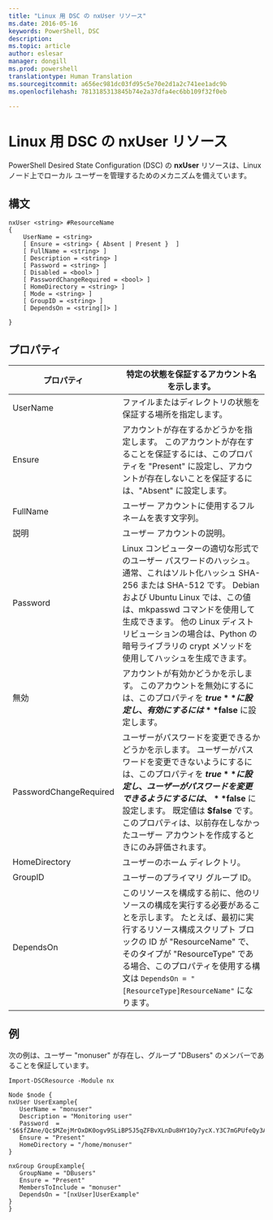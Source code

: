 ```yaml
---
title: "Linux 用 DSC の nxUser リソース"
ms.date: 2016-05-16
keywords: PowerShell, DSC
description: 
ms.topic: article
author: eslesar
manager: dongill
ms.prod: powershell
translationtype: Human Translation
ms.sourcegitcommit: a656ec981dc03fd95c5e70e2d1a2c741ee1adc9b
ms.openlocfilehash: 7813185313845b74e2a37dfa4ec6bb109f32f0eb

---
```


# Linux 用 DSC の nxUser リソース

PowerShell Desired State Configuration (DSC) の **nxUser** リソースは、Linux ノード上でローカル ユーザーを管理するためのメカニズムを備えています。

## 構文

```
nxUser <string> #ResourceName
{
    UserName = <string>
    [ Ensure = <string> { Absent | Present }  ]
    [ FullName = <string> ]
    [ Description = <string> ]
    [ Password = <string> ]
    [ Disabled = <bool> ]
    [ PasswordChangeRequired = <bool> ]
    [ HomeDirectory = <string> ]
    [ Mode = <string> ]
    [ GroupID = <string> ]
    [ DependsOn = <string[]> ]

}
```

## プロパティ

|  プロパティ |  特定の状態を保証するアカウント名を示します。 | 
|---|---|
| UserName| ファイルまたはディレクトリの状態を保証する場所を指定します。| 
| Ensure| アカウントが存在するかどうかを指定します。 このアカウントが存在することを保証するには、このプロパティを "Present" に設定し、アカウントが存在しないことを保証するには、"Absent" に設定します。| 
| FullName| ユーザー アカウントに使用するフルネームを表す文字列。| 
| 説明| ユーザー アカウントの説明。| 
| Password| Linux コンピューターの適切な形式でのユーザー パスワードのハッシュ。 通常、これはソルト化ハッシュ SHA-256 または SHA-512 です。 Debian および Ubuntu Linux では、この値は、mkpasswd コマンドを使用して生成できます。 他の Linux ディストリビューションの場合は、Python の暗号ライブラリの crypt メソッドを使用してハッシュを生成できます。| 
| 無効| アカウントが有効かどうかを示します。 このアカウントを無効にするには、このプロパティを **$true** に設定し、有効にするには **$false** に設定します。| 
| PasswordChangeRequired| ユーザーがパスワードを変更できるかどうかを示します。 ユーザーがパスワードを変更できないようにするには、このプロパティを **$true** に設定し、ユーザーがパスワードを変更できるようにするには、**$false** に設定します。 既定値は **$false** です。 このプロパティは、以前存在しなかったユーザー アカウントを作成するときにのみ評価されます。| 
| HomeDirectory| ユーザーのホーム ディレクトリ。| 
| GroupID| ユーザーのプライマリ グループ ID。| 
| DependsOn | このリソースを構成する前に、他のリソースの構成を実行する必要があることを示します。 たとえば、最初に実行するリソース構成スクリプト ブロックの ID が "ResourceName" で、そのタイプが "ResourceType" である場合、このプロパティを使用する構文は `DependsOn = "[ResourceType]ResourceName"` になります。| 

## 例

次の例は、ユーザー "monuser" が存在し、グループ "DBusers" のメンバーであることを保証しています。

```
Import-DSCResource -Module nx 

Node $node {
nxUser UserExample{
   UserName = "monuser"
   Description = "Monitoring user"
   Password  =    '$6$fZAne/Qc$MZejMrOxDK0ogv9SLiBP5J5qZFBvXLnDu8HY1Oy7ycX.Y3C7mGPUfeQy3A82ev3zIabhDQnj2ayeuGn02CqE/0'
   Ensure = "Present"
   HomeDirectory = "/home/monuser"
}
 
nxGroup GroupExample{
   GroupName = "DBusers"
   Ensure = "Present"
   MembersToInclude = "monuser"
   DependsOn = "[nxUser]UserExample"            
}
}
```




<!--HONumber=Oct16_HO1-->


